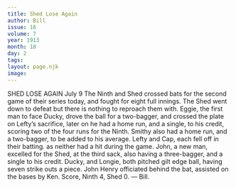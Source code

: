 ```yaml
---
title: Shed Lose Again
author: Bill
issue: 16
volume: 7
year: 1913
month: 18
day: 2
tags:
layout: page.njk
image:
---
```

SHED LOSE AGAIN    July 9    The Ninth and Shed crossed bats for the second game of their series today, and fought for eight full innings. The Shed went down to defeat but there is nothing to reproach them with. Eggie, the first man to face Ducky, drove the ball for a two-bagger, and crossed the plate on Lefty’s sacrifice, later on he had a home run, and a single, to his credit, scoring two of the four runs for the Ninth. Smithy also had a home run, and a two-bagger, to be added to his average. Lefty and Cap, each fell off in their batting. as neither had a hit during the game. John, a new man, excelled for the Shed, at the third sack, also having a three-bagger, and a single to his credit. Ducky, and Longie, both pitched gilt edge ball, having seven strike outs a piece. John Henry officiated behind the bat, assisted on the bases by Ken. Score, Ninth 4, Shed 0. — Bill. 





